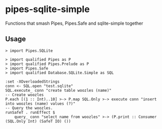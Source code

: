 pipes-sqlite-simple
===================

Functions that smash Pipes, Pipes.Safe and sqlite-simple together


Usage
---

    > import Pipes.SQLite

    > import qualified Pipes as P
    > import qualified Pipes.Prelude as P
    > import Pipes.Safe
    > import qualified Database.SQLite.Simple as SQL

    :set -XOverloadedStrings
    conn <- SQL.open "test.sqlite"
    SQL.execute_ conn "create table woozles (name)"
    -- Create woozles
    P.each [(1 :: Int)..10] >-> P.map SQL.Only >-> execute conn "insert into woozles (name) values (?)"
    -- Query the woozles.
    runSafeT . runEffect $
        query_ conn "select name from woozles" >-> (P.print :: Consumer (SQL.Only Int) (SafeT IO) ())
